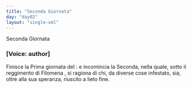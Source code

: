 ```yaml
---
title: "Seconda Giornata"
day: "day02"
layout: "single-xml"
---
```

<html>
 <head>
 </head>
 <body>
  <div1 id="day02" ruler="filomena" type="Day">
   <head>
    Seconda Giornata
   </head>
   <argument>
    <p>
     <h3>
      [Voice: author]
     </h3>
    </p>
    <p>
     <milestone id="p02990001"/>
     Finisce la Prima giornata del
     <title>
      Decameron
     </title>
     : e incomincia la Seconda, nella quale, sotto il reggimento di
     <name persref="filomena" type="person">
      Filomena
     </name>
     , si ragiona di chi, da diverse cose infestato, sia, oltre alla sua speranza, riuscito a lieto fine.
    </p>
   </argument>
   <!--Introduzione-->
   <!--Novella Prima-->
   <!--Novella Seconda-->
   <!--Novella Terza-->
   <!--Novella Quarta-->
   <!--Novella Quinta-->
   <!--Novella Sesta-->
   <!--Novella Settima-->
   <!--Novella Ottava-->
   <!--Novella Nona-->
   <!--Novella Decima-->
   <!--Conclusione-->
  </div1>
 </body>
</html>